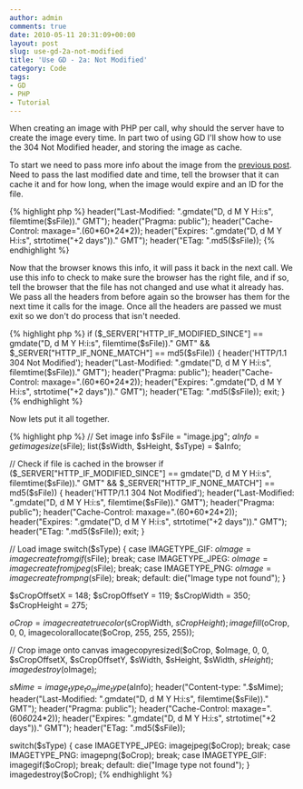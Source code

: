 ```yaml
---
author: admin
comments: true
date: 2010-05-11 20:31:09+00:00
layout: post
slug: use-gd-2a-not-modified
title: 'Use GD - 2a: Not Modified'
category: Code
tags:
- GD
- PHP
- Tutorial
---
```


When creating an image with PHP per call, why should the server have to create the image every time. In part two of using GD I'll show how to use the 304 Not Modified header, and storing the image as cache.

To start we need to pass more info about the image from the [previous post](/2010/02/25/use-gd-part-1/). Need to pass the last modified date and time, tell the browser that it can cache it and for how long, when the image would expire and an ID for the file.

{% highlight php %}
header("Last-Modified: ".gmdate("D, d M Y H:i:s", filemtime($sFile))." GMT");
header("Pragma: public");
header("Cache-Control: maxage=".(60*60*24*2));
header("Expires: ".gmdate("D, d M Y H:i:s", strtotime("+2 days"))." GMT");
header("ETag: ".md5($sFile));
{% endhighlight %}

<!-- /excerpt -->

Now that the browser knows this info, it will pass it back in the next call. We use this info to check to make sure the browser has the right file, and if so, tell the browser that the file has not changed and use what it already has. We pass all the headers from before again so the browser has them for the next time it calls for the image. Once all the headers are passed we must exit so we don't do process that isn't needed.

{% highlight php %}
if ($_SERVER["HTTP_IF_MODIFIED_SINCE"] == gmdate("D, d M Y H:i:s", filemtime($sFile))." GMT"
  && $_SERVER["HTTP_IF_NONE_MATCH"] == md5($sFile)) {
	header('HTTP/1.1 304 Not Modified');
	header("Last-Modified: ".gmdate("D, d M Y H:i:s", filemtime($sFile))." GMT");
	header("Pragma: public");
	header("Cache-Control: maxage=".(60*60*24*2));
	header("Expires: ".gmdate("D, d M Y H:i:s", strtotime("+2 days"))." GMT");
	header("ETag: ".md5($sFile));
	exit;
}
{% endhighlight %}

Now lets put it all together.

{% highlight php %}
// Set image info
$sFile = "image.jpg";
$aInfo = getimagesize($sFile);
list($sWidth, $sHeight, $sType) = $aInfo;

// Check if file is cached in the browser
if ($_SERVER["HTTP_IF_MODIFIED_SINCE"] == gmdate("D, d M Y H:i:s", filemtime($sFile))." GMT"
  && $_SERVER["HTTP_IF_NONE_MATCH"] == md5($sFile)) {
	header('HTTP/1.1 304 Not Modified');
	header("Last-Modified: ".gmdate("D, d M Y H:i:s", filemtime($sFile))." GMT");
	header("Pragma: public");
	header("Cache-Control: maxage=".(60*60*24*2));
	header("Expires: ".gmdate("D, d M Y H:i:s", strtotime("+2 days"))." GMT");
	header("ETag: ".md5($sFile));
	exit;
}
 
// Load image
switch($sType)
{
	case IMAGETYPE_GIF: $oImage = imagecreatefromgif($sFile); break;
	case IMAGETYPE_JPEG: $oImage = imagecreatefromjpeg($sFile); break;
	case IMAGETYPE_PNG: $oImage = imagecreatefrompng($sFile); break;
	default: die("Image type not found");
}
 
$sCropOffsetX = 148;
$sCropOffsetY = 119;
$sCropWidth = 350;
$sCropHeight = 275;
 
$oCrop = imagecreatetruecolor($sCropWidth, $sCropHeight);
imagefill($oCrop, 0, 0, imagecolorallocate($oCrop, 255, 255, 255));
 
// Crop image onto canvas
imagecopyresized($oCrop, $oImage, 0, 0, $sCropOffsetX, $sCropOffsetY, $sWidth, $sHeight, $sWidth, $sHeight);
imagedestroy($oImage);
 
$sMime = image_type_to_mime_type($aInfo);
header("Content-type: ".$sMime);
header("Last-Modified: ".gmdate("D, d M Y H:i:s", filemtime($sFile))." GMT");
header("Pragma: public");
header("Cache-Control: maxage=".(60*60*24*2));
header("Expires: ".gmdate("D, d M Y H:i:s", strtotime("+2 days"))." GMT");
header("ETag: ".md5($sFile));
 
switch($sType)
{
	case IMAGETYPE_JPEG: imagejpeg($oCrop); break;
	case IMAGETYPE_PNG: imagepng($oCrop); break;
	case IMAGETYPE_GIF: imagegif($oCrop); break;
	default: die("Image type not found");
}
imagedestroy($oCrop);
{% endhighlight %}